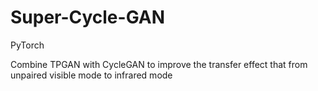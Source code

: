 # Super-Cycle-GAN
PyTorch

Combine TPGAN with CycleGAN to improve the transfer effect that from unpaired visible mode to infrared mode
